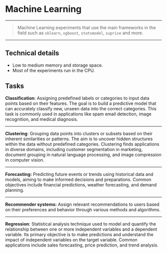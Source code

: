 # **Machine Learning**
---
> Machine Learning experiments that use the main frameworks in the field such as `sklearn`, `xgboost`, `statsmodel`, `suprise` and more.

----------

## Technical details
- Low to medium memory and storage space. 
- Most of the experiments run in the CPU.

## Tasks

**Classification**: Assigning predefined labels or categories to input data points based on their features. The goal is to build a predictive model that can accurately classify new, unseen data into the correct categories. This task is commonly used in applications like spam email detection, image recognition, and medical diagnosis.

---

**Clustering**: Grouping data points into clusters or subsets based on their inherent similarities or patterns. The aim is to uncover hidden structures within the data without predefined categories. Clustering finds applications in diverse domains, including customer segmentation in marketing, document grouping in natural language processing, and image compression in computer vision.

---

**Forecasting:** Predicting future events or trends using historical data and models, aiming to make informed decisions and preparations. Common objectives include financial predictions, weather forecasting, and demand planning.

---
**Recommender systems:** Assign relevant recommendations to users based on their preferences and behavior through various methods and algorithms.

---
**Regression**: Statistical analysis technique used to model and quantify the relationship between one or more independent variables and a dependent variable. Its primary objective is to make predictions and understand the impact of independent variables on the target variable. Common applications include sales forecasting, price prediction, and trend analysis.